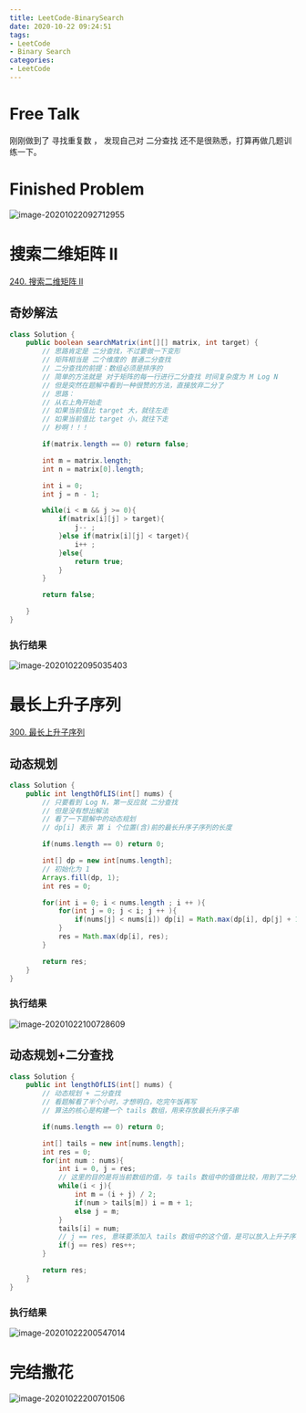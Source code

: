 ```yaml
---
title: LeetCode-BinarySearch
date: 2020-10-22 09:24:51
tags:
- LeetCode
- Binary Search
categories: 
- LeetCode
---
```


# Free Talk

刚刚做到了 寻找重复数 ， 发现自己对 二分查找 还不是很熟悉，打算再做几题训练一下。

<!--more-->

# Finished Problem

![image-20201022092712955](https://i.loli.net/2020/10/22/KuVZlvYTWQd29mt.png)

# 搜索二维矩阵 II

 [240. 搜索二维矩阵 II](https://leetcode-cn.com/problems/search-a-2d-matrix-ii/)

## 奇妙解法

```java
class Solution {
    public boolean searchMatrix(int[][] matrix, int target) {
        // 思路肯定是 二分查找，不过要做一下变形
        // 矩阵相当是 二个维度的 普通二分查找
        // 二分查找的前提：数组必须是排序的
        // 简单的方法就是 对于矩阵的每一行进行二分查找 时间复杂度为 M Log N
        // 但是突然在题解中看到一种很赞的方法，直接放弃二分了
        // 思路：
        // 从右上角开始走
        // 如果当前值比 target 大，就往左走
        // 如果当前值比 target 小，就往下走
        // 秒啊！！！

        if(matrix.length == 0) return false;

        int m = matrix.length;
        int n = matrix[0].length;

        int i = 0;
        int j = n - 1;

        while(i < m && j >= 0){
            if(matrix[i][j] > target){
                j-- ;
            }else if(matrix[i][j] < target){
                i++ ;
            }else{
                return true;
            }
        }

        return false;

    }
}
```

### 执行结果

![image-20201022095035403](https://i.loli.net/2020/10/22/4a5wnFCYLcUslko.png)

# 最长上升子序列

 [300. 最长上升子序列](https://leetcode-cn.com/problems/longest-increasing-subsequence/)

## 动态规划

```java
class Solution {
    public int lengthOfLIS(int[] nums) {
        // 只要看到 Log N，第一反应就 二分查找
        // 但是没有想出解法
        // 看了一下题解中的动态规划
        // dp[i] 表示 第 i 个位置(含)前的最长升序子序列的长度

        if(nums.length == 0) return 0;

        int[] dp = new int[nums.length];
        // 初始化为 1
        Arrays.fill(dp, 1);
        int res = 0;

        for(int i = 0; i < nums.length ; i ++ ){
            for(int j = 0; j < i; j ++ ){
                if(nums[j] < nums[i]) dp[i] = Math.max(dp[i], dp[j] + 1);
            }
            res = Math.max(dp[i], res);
        }

        return res;
    }
}
```

### 执行结果

![image-20201022100728609](https://i.loli.net/2020/10/22/faiPnxYV5y97IsJ.png)

## 动态规划+二分查找

```java
class Solution {
    public int lengthOfLIS(int[] nums) {
        // 动态规划 + 二分查找
        // 看题解看了半个小时，才想明白，吃完午饭再写
        // 算法的核心是构建一个 tails 数组，用来存放最长升序子串

        if(nums.length == 0) return 0;

        int[] tails = new int[nums.length];
        int res = 0;
        for(int num : nums){
            int i = 0, j = res;
            // 这里的目的是将当前数组的值，与 tails 数组中的值做比较，用到了二分查找
            while(i < j){
                int m = (i + j) / 2;
                if(num > tails[m]) i = m + 1;
                else j = m;
            }
            tails[i] = num;
            // j == res, 意味要添加入 tails 数组中的这个值，是可以放入上升子序列的末尾的
            if(j == res) res++;
        }

        return res;
    }
}
```

### 执行结果

![image-20201022200547014](https://i.loli.net/2020/10/22/LxtOAJ9knh5eXr8.png)

# 完结撒花

![image-20201022200701506](https://i.loli.net/2020/10/22/PsDztLxuWGvUe49.png)